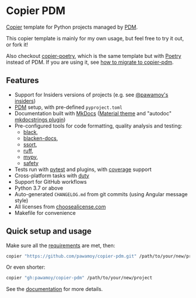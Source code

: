 # Copier PDM

[Copier](https://github.com/copier-org/copier) template
for Python projects managed by [PDM](https://github.com/pdm-project/pdm).

This copier template is mainly for my own usage,
but feel free to try it out, or fork it!

Also checkout [copier-poetry](https://github.com/pawamoy/copier-poetry),
which is the same template
but with [Poetry](https://github.com/python-poetry/poetry) instead of PDM.
If you are using it, see [how to migrate to copier-pdm](https://pawamoy.github.io/copier-pdm/migrate).

## Features

- Support for Insiders versions of projects (e.g. see [@pawamoy's insiders](https://pawamoy.github.io/insiders/))
- [PDM](https://github.com/pdm-project/pdm) setup, with pre-defined `pyproject.toml`
- Documentation built with [MkDocs](https://github.com/mkdocs/mkdocs)
  ([Material theme](https://github.com/squidfunk/mkdocs-material)
  and "autodoc" [mkdocstrings plugin](https://github.com/mkdocstrings/mkdocstrings))
- Pre-configured tools for code formatting, quality analysis and testing:
    - [black](https://github.com/psf/black),
    - [blacken-docs](https://github.com/adamchainz/blacken-docs),
    - [ssort](https://github.com/bwhmather/ssort),
    - [ruff](https://github.com/charliermarsh/ruff),
    - [mypy](https://github.com/python/mypy),
    - [safety](https://github.com/pyupio/safety)
- Tests run with [pytest](https://github.com/pytest-dev/pytest) and plugins, with [coverage](https://github.com/nedbat/coveragepy) support
- Cross-platform tasks with [duty](https://github.com/pawamoy/duty)
- Support for GitHub workflows
- Python 3.7 or above
- Auto-generated `CHANGELOG.md` from git commits (using Angular message style)
- All licenses from [choosealicense.com](https://choosealicense.com/appendix/)
- Makefile for convenience

## Quick setup and usage

Make sure all the
[requirements](https://pawamoy.github.io/copier-pdm/requirements)
are met, then:

```bash
copier "https://github.com/pawamoy/copier-pdm.git" /path/to/your/new/project
```

Or even shorter:

```bash
copier "gh:pawamoy/copier-pdm" /path/to/your/new/project
```

See the [documentation](https://pawamoy.github.io/copier-pdm)
for more details.
